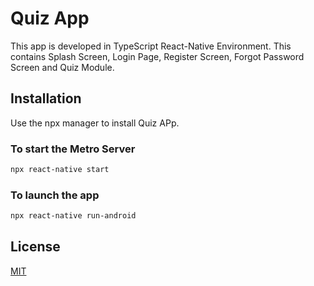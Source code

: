
# Quiz App 

This app is developed in TypeScript React-Native Environment.
This contains Splash Screen, Login Page, Register Screen, Forgot Password Screen and Quiz Module.

## Installation

Use the npx manager to install Quiz APp.

### To start the Metro Server

```bash
npx react-native start
```

### To launch the app

```bash
npx react-native run-android
```


## License

[MIT](https://choosealicense.com/licenses/mit/)
